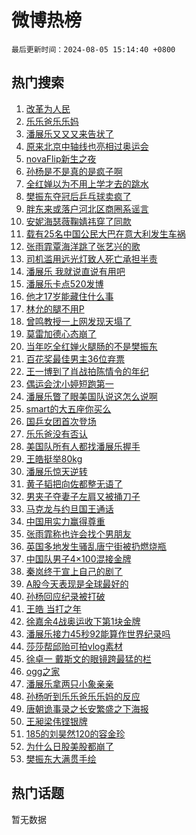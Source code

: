 # 微博热榜

`最后更新时间：2024-08-05 15:14:40 +0800`

## 热门搜索

1. [改革为人民](https://m.weibo.cn/search?containerid=100103type%3D1%26t%3D10%26q%3D%23%E6%94%B9%E9%9D%A9%E4%B8%BA%E4%BA%BA%E6%B0%91%23&stream_entry_id=51&isnewpage=1&extparam=seat%3D1%26cate%3D10103%26q%3D%2523%25E6%2594%25B9%25E9%259D%25A9%25E4%25B8%25BA%25E4%25BA%25BA%25E6%25B0%2591%2523%26filter_type%3Drealtimehot%26dgr%3D0%26stream_entry_id%3D51%26c_type%3D51%26pos%3D0%26display_time%3D1722842079%26pre_seqid%3D1722842079455011215106)
1. [乐乐爸乐乐妈](https://m.weibo.cn/search?containerid=100103type%3D1%26t%3D10%26q%3D%E4%B9%90%E4%B9%90%E7%88%B8%E4%B9%90%E4%B9%90%E5%A6%88&stream_entry_id=31&isnewpage=1&extparam=seat%3D1%26cate%3D5001%26q%3D%25E4%25B9%2590%25E4%25B9%2590%25E7%2588%25B8%25E4%25B9%2590%25E4%25B9%2590%25E5%25A6%2588%26dgr%3D0%26stream_entry_id%3D31%26lcate%3D5001%26realpos%3D1%26pos%3D0%26filter_type%3Drealtimehot%26band_rank%3D1%26flag%3D1%26c_type%3D31%26display_time%3D1722842079%26pre_seqid%3D1722842079455011215106)
1. [潘展乐又又又来告状了](https://m.weibo.cn/search?containerid=100103type%3D1%26t%3D10%26q%3D%23%E6%BD%98%E5%B1%95%E4%B9%90%E5%8F%88%E5%8F%88%E5%8F%88%E6%9D%A5%E5%91%8A%E7%8A%B6%E4%BA%86%23&stream_entry_id=31&isnewpage=1&extparam=seat%3D1%26cate%3D5001%26q%3D%2523%25E6%25BD%2598%25E5%25B1%2595%25E4%25B9%2590%25E5%258F%2588%25E5%258F%2588%25E5%258F%2588%25E6%259D%25A5%25E5%2591%258A%25E7%258A%25B6%25E4%25BA%2586%2523%26dgr%3D0%26stream_entry_id%3D31%26lcate%3D5001%26realpos%3D2%26pos%3D1%26filter_type%3Drealtimehot%26band_rank%3D2%26flag%3D16%26c_type%3D31%26display_time%3D1722842079%26pre_seqid%3D1722842079455011215106)
1. [原来北京中轴线也亮相过奥运会](https://m.weibo.cn/search?containerid=100103type%3D1%26t%3D10%26q%3D%23%E5%8E%9F%E6%9D%A5%E5%8C%97%E4%BA%AC%E4%B8%AD%E8%BD%B4%E7%BA%BF%E4%B9%9F%E4%BA%AE%E7%9B%B8%E8%BF%87%E5%A5%A5%E8%BF%90%E4%BC%9A%23&stream_entry_id=31&isnewpage=1&extparam=seat%3D1%26cate%3D5001%26q%3D%2523%25E5%258E%259F%25E6%259D%25A5%25E5%258C%2597%25E4%25BA%25AC%25E4%25B8%25AD%25E8%25BD%25B4%25E7%25BA%25BF%25E4%25B9%259F%25E4%25BA%25AE%25E7%259B%25B8%25E8%25BF%2587%25E5%25A5%25A5%25E8%25BF%2590%25E4%25BC%259A%2523%26dgr%3D0%26stream_entry_id%3D31%26lcate%3D5001%26realpos%3D3%26pos%3D2%26filter_type%3Drealtimehot%26band_rank%3D3%26flag%3D0%26c_type%3D31%26display_time%3D1722842079%26pre_seqid%3D1722842079455011215106)
1. [novaFlip新生之夜](https://m.weibo.cn/search?containerid=100103type%3D1%26t%3D10%26q%3D%23novaFlip%E6%96%B0%E7%94%9F%E4%B9%8B%E5%A4%9C%23&stream_entry_id=31&isnewpage=1&extparam=seat%3D1%26is_ad_pos%3D1%26cate%3D5001%26q%3D%2523novaFlip%25E6%2596%25B0%25E7%2594%259F%25E4%25B9%258B%25E5%25A4%259C%2523%26pos%3D3%26stream_entry_id%3D31%26adid%3D248742%26c_type%3D31%26topic_ad%3D1%26filter_type%3Drealtimehot%26band_rank%3D4%26lcate%3D5001%26dgr%3D0%26display_time%3D1722842079%26pre_seqid%3D1722842079455011215106)
1. [孙杨是不是真的是疯子啊](https://m.weibo.cn/search?containerid=100103type%3D1%26t%3D10%26q%3D%E5%AD%99%E6%9D%A8%E6%98%AF%E4%B8%8D%E6%98%AF%E7%9C%9F%E7%9A%84%E6%98%AF%E7%96%AF%E5%AD%90%E5%95%8A&stream_entry_id=31&isnewpage=1&extparam=seat%3D1%26cate%3D5001%26q%3D%25E5%25AD%2599%25E6%259D%25A8%25E6%2598%25AF%25E4%25B8%258D%25E6%2598%25AF%25E7%259C%259F%25E7%259A%2584%25E6%2598%25AF%25E7%2596%25AF%25E5%25AD%2590%25E5%2595%258A%26dgr%3D0%26stream_entry_id%3D31%26lcate%3D5001%26realpos%3D4%26pos%3D4%26filter_type%3Drealtimehot%26band_rank%3D4%26flag%3D2%26c_type%3D31%26display_time%3D1722842079%26pre_seqid%3D1722842079455011215106)
1. [全红婵以为不用上学才去的跳水](https://m.weibo.cn/search?containerid=100103type%3D1%26t%3D10%26q%3D%23%E5%85%A8%E7%BA%A2%E5%A9%B5%E4%BB%A5%E4%B8%BA%E4%B8%8D%E7%94%A8%E4%B8%8A%E5%AD%A6%E6%89%8D%E5%8E%BB%E7%9A%84%E8%B7%B3%E6%B0%B4%23&stream_entry_id=31&isnewpage=1&extparam=seat%3D1%26cate%3D5001%26q%3D%2523%25E5%2585%25A8%25E7%25BA%25A2%25E5%25A9%25B5%25E4%25BB%25A5%25E4%25B8%25BA%25E4%25B8%258D%25E7%2594%25A8%25E4%25B8%258A%25E5%25AD%25A6%25E6%2589%258D%25E5%258E%25BB%25E7%259A%2584%25E8%25B7%25B3%25E6%25B0%25B4%2523%26dgr%3D0%26stream_entry_id%3D31%26lcate%3D5001%26realpos%3D5%26pos%3D5%26filter_type%3Drealtimehot%26band_rank%3D5%26flag%3D2%26c_type%3D31%26display_time%3D1722842079%26pre_seqid%3D1722842079455011215106)
1. [樊振东夺冠后乒乓球卖疯了](https://m.weibo.cn/search?containerid=100103type%3D1%26t%3D10%26q%3D%23%E6%A8%8A%E6%8C%AF%E4%B8%9C%E5%A4%BA%E5%86%A0%E5%90%8E%E4%B9%92%E4%B9%93%E7%90%83%E5%8D%96%E7%96%AF%E4%BA%86%23&stream_entry_id=31&isnewpage=1&extparam=seat%3D1%26cate%3D5001%26q%3D%2523%25E6%25A8%258A%25E6%258C%25AF%25E4%25B8%259C%25E5%25A4%25BA%25E5%2586%25A0%25E5%2590%258E%25E4%25B9%2592%25E4%25B9%2593%25E7%2590%2583%25E5%258D%2596%25E7%2596%25AF%25E4%25BA%2586%2523%26dgr%3D0%26stream_entry_id%3D31%26lcate%3D5001%26realpos%3D6%26pos%3D6%26filter_type%3Drealtimehot%26band_rank%3D6%26flag%3D1%26c_type%3D31%26display_time%3D1722842079%26pre_seqid%3D1722842079455011215106)
1. [胖东来或落户河北区商圈系谣言](https://m.weibo.cn/search?containerid=100103type%3D1%26t%3D10%26q%3D%23%E8%83%96%E4%B8%9C%E6%9D%A5%E6%88%96%E8%90%BD%E6%88%B7%E6%B2%B3%E5%8C%97%E5%8C%BA%E5%95%86%E5%9C%88%E7%B3%BB%E8%B0%A3%E8%A8%80%23&stream_entry_id=31&isnewpage=1&extparam=seat%3D1%26is_ad_pos%3D1%26cate%3D5001%26q%3D%2523%25E8%2583%2596%25E4%25B8%259C%25E6%259D%25A5%25E6%2588%2596%25E8%2590%25BD%25E6%2588%25B7%25E6%25B2%25B3%25E5%258C%2597%25E5%258C%25BA%25E5%2595%2586%25E5%259C%2588%25E7%25B3%25BB%25E8%25B0%25A3%25E8%25A8%2580%2523%26pos%3D7%26stream_entry_id%3D31%26adid%3D249228%26c_type%3D31%26filter_type%3Drealtimehot%26band_rank%3D7%26lcate%3D5001%26dgr%3D0%26display_time%3D1722842079%26pre_seqid%3D1722842079455011215106)
1. [安妮海瑟薇鞠婧祎穿了同款](https://m.weibo.cn/search?containerid=100103type%3D1%26t%3D10%26q%3D%23%E5%AE%89%E5%A6%AE%E6%B5%B7%E7%91%9F%E8%96%87%E9%9E%A0%E5%A9%A7%E7%A5%8E%E7%A9%BF%E4%BA%86%E5%90%8C%E6%AC%BE%23&stream_entry_id=31&isnewpage=1&extparam=seat%3D1%26cate%3D5001%26q%3D%2523%25E5%25AE%2589%25E5%25A6%25AE%25E6%25B5%25B7%25E7%2591%259F%25E8%2596%2587%25E9%259E%25A0%25E5%25A9%25A7%25E7%25A5%258E%25E7%25A9%25BF%25E4%25BA%2586%25E5%2590%258C%25E6%25AC%25BE%2523%26dgr%3D0%26stream_entry_id%3D31%26lcate%3D5001%26realpos%3D7%26pos%3D8%26filter_type%3Drealtimehot%26band_rank%3D7%26flag%3D1%26c_type%3D31%26display_time%3D1722842079%26pre_seqid%3D1722842079455011215106)
1. [载有25名中国公民大巴在意大利发生车祸](https://m.weibo.cn/search?containerid=100103type%3D1%26t%3D10%26q%3D%23%E8%BD%BD%E6%9C%8925%E5%90%8D%E4%B8%AD%E5%9B%BD%E5%85%AC%E6%B0%91%E5%A4%A7%E5%B7%B4%E5%9C%A8%E6%84%8F%E5%A4%A7%E5%88%A9%E5%8F%91%E7%94%9F%E8%BD%A6%E7%A5%B8%23&stream_entry_id=31&isnewpage=1&extparam=seat%3D1%26cate%3D5001%26q%3D%2523%25E8%25BD%25BD%25E6%259C%258925%25E5%2590%258D%25E4%25B8%25AD%25E5%259B%25BD%25E5%2585%25AC%25E6%25B0%2591%25E5%25A4%25A7%25E5%25B7%25B4%25E5%259C%25A8%25E6%2584%258F%25E5%25A4%25A7%25E5%2588%25A9%25E5%258F%2591%25E7%2594%259F%25E8%25BD%25A6%25E7%25A5%25B8%2523%26dgr%3D0%26stream_entry_id%3D31%26lcate%3D5001%26realpos%3D8%26pos%3D9%26filter_type%3Drealtimehot%26band_rank%3D8%26flag%3D1%26c_type%3D31%26display_time%3D1722842079%26pre_seqid%3D1722842079455011215106)
1. [张雨霏覃海洋跳了张艺兴的歌](https://m.weibo.cn/search?containerid=100103type%3D1%26t%3D10%26q%3D%23%E5%BC%A0%E9%9B%A8%E9%9C%8F%E8%A6%83%E6%B5%B7%E6%B4%8B%E8%B7%B3%E4%BA%86%E5%BC%A0%E8%89%BA%E5%85%B4%E7%9A%84%E6%AD%8C%23&stream_entry_id=31&isnewpage=1&extparam=seat%3D1%26cate%3D5001%26q%3D%2523%25E5%25BC%25A0%25E9%259B%25A8%25E9%259C%258F%25E8%25A6%2583%25E6%25B5%25B7%25E6%25B4%258B%25E8%25B7%25B3%25E4%25BA%2586%25E5%25BC%25A0%25E8%2589%25BA%25E5%2585%25B4%25E7%259A%2584%25E6%25AD%258C%2523%26dgr%3D0%26stream_entry_id%3D31%26lcate%3D5001%26realpos%3D9%26pos%3D10%26filter_type%3Drealtimehot%26band_rank%3D9%26flag%3D2%26c_type%3D31%26display_time%3D1722842079%26pre_seqid%3D1722842079455011215106)
1. [司机滥用远光灯致人死亡承担半责](https://m.weibo.cn/search?containerid=100103type%3D1%26t%3D10%26q%3D%23%E5%8F%B8%E6%9C%BA%E6%BB%A5%E7%94%A8%E8%BF%9C%E5%85%89%E7%81%AF%E8%87%B4%E4%BA%BA%E6%AD%BB%E4%BA%A1%E6%89%BF%E6%8B%85%E5%8D%8A%E8%B4%A3%23&stream_entry_id=31&isnewpage=1&extparam=seat%3D1%26cate%3D5001%26q%3D%2523%25E5%258F%25B8%25E6%259C%25BA%25E6%25BB%25A5%25E7%2594%25A8%25E8%25BF%259C%25E5%2585%2589%25E7%2581%25AF%25E8%2587%25B4%25E4%25BA%25BA%25E6%25AD%25BB%25E4%25BA%25A1%25E6%2589%25BF%25E6%258B%2585%25E5%258D%258A%25E8%25B4%25A3%2523%26dgr%3D0%26stream_entry_id%3D31%26lcate%3D5001%26realpos%3D10%26pos%3D11%26filter_type%3Drealtimehot%26band_rank%3D10%26flag%3D0%26c_type%3D31%26display_time%3D1722842079%26pre_seqid%3D1722842079455011215106)
1. [潘展乐 我就说直说有用吧](https://m.weibo.cn/search?containerid=100103type%3D1%26t%3D10%26q%3D%E6%BD%98%E5%B1%95%E4%B9%90+%E6%88%91%E5%B0%B1%E8%AF%B4%E7%9B%B4%E8%AF%B4%E6%9C%89%E7%94%A8%E5%90%A7&stream_entry_id=31&isnewpage=1&extparam=seat%3D1%26cate%3D5001%26q%3D%25E6%25BD%2598%25E5%25B1%2595%25E4%25B9%2590%2520%25E6%2588%2591%25E5%25B0%25B1%25E8%25AF%25B4%25E7%259B%25B4%25E8%25AF%25B4%25E6%259C%2589%25E7%2594%25A8%25E5%2590%25A7%26dgr%3D0%26stream_entry_id%3D31%26lcate%3D5001%26realpos%3D11%26pos%3D12%26filter_type%3Drealtimehot%26band_rank%3D11%26flag%3D2%26c_type%3D31%26display_time%3D1722842079%26pre_seqid%3D1722842079455011215106)
1. [潘展乐卡点520发博](https://m.weibo.cn/search?containerid=100103type%3D1%26t%3D10%26q%3D%23%E6%BD%98%E5%B1%95%E4%B9%90%E5%8D%A1%E7%82%B9520%E5%8F%91%E5%8D%9A%23&stream_entry_id=31&isnewpage=1&extparam=seat%3D1%26cate%3D5001%26q%3D%2523%25E6%25BD%2598%25E5%25B1%2595%25E4%25B9%2590%25E5%258D%25A1%25E7%2582%25B9520%25E5%258F%2591%25E5%258D%259A%2523%26dgr%3D0%26stream_entry_id%3D31%26lcate%3D5001%26realpos%3D12%26pos%3D13%26filter_type%3Drealtimehot%26band_rank%3D12%26flag%3D1%26c_type%3D31%26display_time%3D1722842079%26pre_seqid%3D1722842079455011215106)
1. [他才17岁能藏住什么事](https://m.weibo.cn/search?containerid=100103type%3D1%26t%3D10%26q%3D%E4%BB%96%E6%89%8D17%E5%B2%81%E8%83%BD%E8%97%8F%E4%BD%8F%E4%BB%80%E4%B9%88%E4%BA%8B&stream_entry_id=31&isnewpage=1&extparam=seat%3D1%26cate%3D5001%26q%3D%25E4%25BB%2596%25E6%2589%258D17%25E5%25B2%2581%25E8%2583%25BD%25E8%2597%258F%25E4%25BD%258F%25E4%25BB%2580%25E4%25B9%2588%25E4%25BA%258B%26dgr%3D0%26stream_entry_id%3D31%26lcate%3D5001%26realpos%3D13%26pos%3D14%26filter_type%3Drealtimehot%26band_rank%3D13%26flag%3D1%26c_type%3D31%26display_time%3D1722842079%26pre_seqid%3D1722842079455011215106)
1. [林允的腿不用P](https://m.weibo.cn/search?containerid=100103type%3D1%26t%3D10%26q%3D%23%E6%9E%97%E5%85%81%E7%9A%84%E8%85%BF%E4%B8%8D%E7%94%A8P%23&stream_entry_id=31&isnewpage=1&extparam=seat%3D1%26cate%3D5001%26q%3D%2523%25E6%259E%2597%25E5%2585%2581%25E7%259A%2584%25E8%2585%25BF%25E4%25B8%258D%25E7%2594%25A8P%2523%26dgr%3D0%26stream_entry_id%3D31%26lcate%3D5001%26realpos%3D14%26pos%3D15%26filter_type%3Drealtimehot%26band_rank%3D14%26flag%3D1%26c_type%3D31%26display_time%3D1722842079%26pre_seqid%3D1722842079455011215106)
1. [曾鸣教授一上网发现天塌了](https://m.weibo.cn/search?containerid=100103type%3D1%26t%3D10%26q%3D%E6%9B%BE%E9%B8%A3%E6%95%99%E6%8E%88%E4%B8%80%E4%B8%8A%E7%BD%91%E5%8F%91%E7%8E%B0%E5%A4%A9%E5%A1%8C%E4%BA%86&stream_entry_id=31&isnewpage=1&extparam=seat%3D1%26cate%3D5001%26q%3D%25E6%259B%25BE%25E9%25B8%25A3%25E6%2595%2599%25E6%258E%2588%25E4%25B8%2580%25E4%25B8%258A%25E7%25BD%2591%25E5%258F%2591%25E7%258E%25B0%25E5%25A4%25A9%25E5%25A1%258C%25E4%25BA%2586%26dgr%3D0%26stream_entry_id%3D31%26lcate%3D5001%26realpos%3D15%26pos%3D16%26filter_type%3Drealtimehot%26band_rank%3D15%26flag%3D1%26c_type%3D31%26display_time%3D1722842079%26pre_seqid%3D1722842079455011215106)
1. [莫雷加德心态崩了](https://m.weibo.cn/search?containerid=100103type%3D1%26t%3D10%26q%3D%23%E8%8E%AB%E9%9B%B7%E5%8A%A0%E5%BE%B7%E5%BF%83%E6%80%81%E5%B4%A9%E4%BA%86%23&stream_entry_id=31&isnewpage=1&extparam=seat%3D1%26cate%3D5001%26q%3D%2523%25E8%258E%25AB%25E9%259B%25B7%25E5%258A%25A0%25E5%25BE%25B7%25E5%25BF%2583%25E6%2580%2581%25E5%25B4%25A9%25E4%25BA%2586%2523%26dgr%3D0%26stream_entry_id%3D31%26lcate%3D5001%26realpos%3D16%26pos%3D17%26filter_type%3Drealtimehot%26band_rank%3D16%26flag%3D2%26c_type%3D31%26display_time%3D1722842079%26pre_seqid%3D1722842079455011215106)
1. [当年吃全红婵火腿肠的不是樊振东](https://m.weibo.cn/search?containerid=100103type%3D1%26t%3D10%26q%3D%23%E5%BD%93%E5%B9%B4%E5%90%83%E5%85%A8%E7%BA%A2%E5%A9%B5%E7%81%AB%E8%85%BF%E8%82%A0%E7%9A%84%E4%B8%8D%E6%98%AF%E6%A8%8A%E6%8C%AF%E4%B8%9C%23&stream_entry_id=31&isnewpage=1&extparam=seat%3D1%26cate%3D5001%26q%3D%2523%25E5%25BD%2593%25E5%25B9%25B4%25E5%2590%2583%25E5%2585%25A8%25E7%25BA%25A2%25E5%25A9%25B5%25E7%2581%25AB%25E8%2585%25BF%25E8%2582%25A0%25E7%259A%2584%25E4%25B8%258D%25E6%2598%25AF%25E6%25A8%258A%25E6%258C%25AF%25E4%25B8%259C%2523%26dgr%3D0%26stream_entry_id%3D31%26lcate%3D5001%26realpos%3D17%26pos%3D18%26filter_type%3Drealtimehot%26band_rank%3D17%26flag%3D1%26c_type%3D31%26display_time%3D1722842079%26pre_seqid%3D1722842079455011215106)
1. [百花奖最佳男主36位弃票](https://m.weibo.cn/search?containerid=100103type%3D1%26t%3D10%26q%3D%23%E7%99%BE%E8%8A%B1%E5%A5%96%E6%9C%80%E4%BD%B3%E7%94%B7%E4%B8%BB36%E4%BD%8D%E5%BC%83%E7%A5%A8%23&stream_entry_id=31&isnewpage=1&extparam=seat%3D1%26cate%3D5001%26q%3D%2523%25E7%2599%25BE%25E8%258A%25B1%25E5%25A5%2596%25E6%259C%2580%25E4%25BD%25B3%25E7%2594%25B7%25E4%25B8%25BB36%25E4%25BD%258D%25E5%25BC%2583%25E7%25A5%25A8%2523%26dgr%3D0%26stream_entry_id%3D31%26lcate%3D5001%26realpos%3D18%26pos%3D19%26filter_type%3Drealtimehot%26band_rank%3D18%26flag%3D1%26c_type%3D31%26display_time%3D1722842079%26pre_seqid%3D1722842079455011215106)
1. [王一博到了肖战拍陈情令的年纪](https://m.weibo.cn/search?containerid=100103type%3D1%26t%3D10%26q%3D%E7%8E%8B%E4%B8%80%E5%8D%9A%E5%88%B0%E4%BA%86%E8%82%96%E6%88%98%E6%8B%8D%E9%99%88%E6%83%85%E4%BB%A4%E7%9A%84%E5%B9%B4%E7%BA%AA&stream_entry_id=31&isnewpage=1&extparam=seat%3D1%26cate%3D5001%26q%3D%25E7%258E%258B%25E4%25B8%2580%25E5%258D%259A%25E5%2588%25B0%25E4%25BA%2586%25E8%2582%2596%25E6%2588%2598%25E6%258B%258D%25E9%2599%2588%25E6%2583%2585%25E4%25BB%25A4%25E7%259A%2584%25E5%25B9%25B4%25E7%25BA%25AA%26dgr%3D0%26stream_entry_id%3D31%26lcate%3D5001%26realpos%3D19%26pos%3D20%26filter_type%3Drealtimehot%26band_rank%3D19%26flag%3D0%26c_type%3D31%26display_time%3D1722842079%26pre_seqid%3D1722842079455011215106)
1. [偶运会沈小婷短跑第一](https://m.weibo.cn/search?containerid=100103type%3D1%26t%3D10%26q%3D%E5%81%B6%E8%BF%90%E4%BC%9A%E6%B2%88%E5%B0%8F%E5%A9%B7%E7%9F%AD%E8%B7%91%E7%AC%AC%E4%B8%80&stream_entry_id=31&isnewpage=1&extparam=seat%3D1%26cate%3D5001%26q%3D%25E5%2581%25B6%25E8%25BF%2590%25E4%25BC%259A%25E6%25B2%2588%25E5%25B0%258F%25E5%25A9%25B7%25E7%259F%25AD%25E8%25B7%2591%25E7%25AC%25AC%25E4%25B8%2580%26dgr%3D0%26stream_entry_id%3D31%26lcate%3D5001%26realpos%3D20%26pos%3D21%26filter_type%3Drealtimehot%26band_rank%3D20%26flag%3D0%26c_type%3D31%26display_time%3D1722842079%26pre_seqid%3D1722842079455011215106)
1. [潘展乐瞥了眼美国队说这怎么说啊](https://m.weibo.cn/search?containerid=100103type%3D1%26t%3D10%26q%3D%23%E6%BD%98%E5%B1%95%E4%B9%90%E7%9E%A5%E4%BA%86%E7%9C%BC%E7%BE%8E%E5%9B%BD%E9%98%9F%E8%AF%B4%E8%BF%99%E6%80%8E%E4%B9%88%E8%AF%B4%E5%95%8A%23&stream_entry_id=31&isnewpage=1&extparam=seat%3D1%26cate%3D5001%26q%3D%2523%25E6%25BD%2598%25E5%25B1%2595%25E4%25B9%2590%25E7%259E%25A5%25E4%25BA%2586%25E7%259C%25BC%25E7%25BE%258E%25E5%259B%25BD%25E9%2598%259F%25E8%25AF%25B4%25E8%25BF%2599%25E6%2580%258E%25E4%25B9%2588%25E8%25AF%25B4%25E5%2595%258A%2523%26dgr%3D0%26stream_entry_id%3D31%26lcate%3D5001%26realpos%3D21%26pos%3D22%26filter_type%3Drealtimehot%26band_rank%3D21%26flag%3D0%26c_type%3D31%26display_time%3D1722842079%26pre_seqid%3D1722842079455011215106)
1. [smart的大五座你买么](https://m.weibo.cn/search?containerid=100103type%3D1%26t%3D10%26q%3D%23smart%E7%9A%84%E5%A4%A7%E4%BA%94%E5%BA%A7%E4%BD%A0%E4%B9%B0%E4%B9%88%23&stream_entry_id=31&isnewpage=1&extparam=seat%3D1%26cate%3D5001%26q%3D%2523smart%25E7%259A%2584%25E5%25A4%25A7%25E4%25BA%2594%25E5%25BA%25A7%25E4%25BD%25A0%25E4%25B9%25B0%25E4%25B9%2588%2523%26pos%3D23%26stream_entry_id%3D31%26adid%3D249249%26c_type%3D31%26realpos%3D22%26dgr%3D0%26filter_type%3Drealtimehot%26band_rank%3D22%26flag%3D0%26lcate%3D5001%26display_time%3D1722842079%26pre_seqid%3D1722842079455011215106)
1. [国乒女团首次登场](https://m.weibo.cn/search?containerid=100103type%3D1%26t%3D10%26q%3D%23%E5%9B%BD%E4%B9%92%E5%A5%B3%E5%9B%A2%E9%A6%96%E6%AC%A1%E7%99%BB%E5%9C%BA%23&stream_entry_id=31&isnewpage=1&extparam=seat%3D1%26cate%3D5001%26q%3D%2523%25E5%259B%25BD%25E4%25B9%2592%25E5%25A5%25B3%25E5%259B%25A2%25E9%25A6%2596%25E6%25AC%25A1%25E7%2599%25BB%25E5%259C%25BA%2523%26dgr%3D0%26stream_entry_id%3D31%26lcate%3D5001%26realpos%3D23%26pos%3D24%26filter_type%3Drealtimehot%26band_rank%3D23%26flag%3D32768%26c_type%3D31%26display_time%3D1722842079%26pre_seqid%3D1722842079455011215106)
1. [乐乐爸没有否认](https://m.weibo.cn/search?containerid=100103type%3D1%26t%3D10%26q%3D%E4%B9%90%E4%B9%90%E7%88%B8%E6%B2%A1%E6%9C%89%E5%90%A6%E8%AE%A4&stream_entry_id=31&isnewpage=1&extparam=seat%3D1%26cate%3D5001%26q%3D%25E4%25B9%2590%25E4%25B9%2590%25E7%2588%25B8%25E6%25B2%25A1%25E6%259C%2589%25E5%2590%25A6%25E8%25AE%25A4%26dgr%3D0%26stream_entry_id%3D31%26lcate%3D5001%26realpos%3D24%26pos%3D25%26filter_type%3Drealtimehot%26band_rank%3D24%26flag%3D1%26c_type%3D31%26display_time%3D1722842079%26pre_seqid%3D1722842079455011215106)
1. [美国队所有人都找潘展乐握手](https://m.weibo.cn/search?containerid=100103type%3D1%26t%3D10%26q%3D%E7%BE%8E%E5%9B%BD%E9%98%9F%E6%89%80%E6%9C%89%E4%BA%BA%E9%83%BD%E6%89%BE%E6%BD%98%E5%B1%95%E4%B9%90%E6%8F%A1%E6%89%8B&stream_entry_id=31&isnewpage=1&extparam=seat%3D1%26cate%3D5001%26q%3D%25E7%25BE%258E%25E5%259B%25BD%25E9%2598%259F%25E6%2589%2580%25E6%259C%2589%25E4%25BA%25BA%25E9%2583%25BD%25E6%2589%25BE%25E6%25BD%2598%25E5%25B1%2595%25E4%25B9%2590%25E6%258F%25A1%25E6%2589%258B%26dgr%3D0%26stream_entry_id%3D31%26lcate%3D5001%26realpos%3D25%26pos%3D26%26filter_type%3Drealtimehot%26band_rank%3D25%26flag%3D0%26c_type%3D31%26display_time%3D1722842079%26pre_seqid%3D1722842079455011215106)
1. [王皓挺举80kg](https://m.weibo.cn/search?containerid=100103type%3D1%26t%3D10%26q%3D%23%E7%8E%8B%E7%9A%93%E6%8C%BA%E4%B8%BE80kg%23&stream_entry_id=31&isnewpage=1&extparam=seat%3D1%26cate%3D5001%26q%3D%2523%25E7%258E%258B%25E7%259A%2593%25E6%258C%25BA%25E4%25B8%25BE80kg%2523%26dgr%3D0%26stream_entry_id%3D31%26lcate%3D5001%26realpos%3D26%26pos%3D27%26filter_type%3Drealtimehot%26band_rank%3D26%26flag%3D0%26c_type%3D31%26display_time%3D1722842079%26pre_seqid%3D1722842079455011215106)
1. [潘展乐惊天逆转](https://m.weibo.cn/search?containerid=100103type%3D1%26t%3D10%26q%3D%23%E6%BD%98%E5%B1%95%E4%B9%90%E6%83%8A%E5%A4%A9%E9%80%86%E8%BD%AC%23&stream_entry_id=31&isnewpage=1&extparam=seat%3D1%26cate%3D5001%26q%3D%2523%25E6%25BD%2598%25E5%25B1%2595%25E4%25B9%2590%25E6%2583%258A%25E5%25A4%25A9%25E9%2580%2586%25E8%25BD%25AC%2523%26dgr%3D0%26stream_entry_id%3D31%26lcate%3D5001%26realpos%3D27%26pos%3D28%26filter_type%3Drealtimehot%26band_rank%3D27%26flag%3D0%26c_type%3D31%26display_time%3D1722842079%26pre_seqid%3D1722842079455011215106)
1. [黄子韬把向佐都整无语了](https://m.weibo.cn/search?containerid=100103type%3D1%26t%3D10%26q%3D%E9%BB%84%E5%AD%90%E9%9F%AC%E6%8A%8A%E5%90%91%E4%BD%90%E9%83%BD%E6%95%B4%E6%97%A0%E8%AF%AD%E4%BA%86&stream_entry_id=31&isnewpage=1&extparam=seat%3D1%26cate%3D5001%26q%3D%25E9%25BB%2584%25E5%25AD%2590%25E9%259F%25AC%25E6%258A%258A%25E5%2590%2591%25E4%25BD%2590%25E9%2583%25BD%25E6%2595%25B4%25E6%2597%25A0%25E8%25AF%25AD%25E4%25BA%2586%26dgr%3D0%26stream_entry_id%3D31%26lcate%3D5001%26realpos%3D28%26pos%3D29%26filter_type%3Drealtimehot%26band_rank%3D28%26flag%3D1%26c_type%3D31%26display_time%3D1722842079%26pre_seqid%3D1722842079455011215106)
1. [男夹子夺妻子左肩又被捅刀子](https://m.weibo.cn/search?containerid=100103type%3D1%26t%3D10%26q%3D%E7%94%B7%E5%A4%B9%E5%AD%90%E5%A4%BA%E5%A6%BB%E5%AD%90%E5%B7%A6%E8%82%A9%E5%8F%88%E8%A2%AB%E6%8D%85%E5%88%80%E5%AD%90&stream_entry_id=31&isnewpage=1&extparam=seat%3D1%26cate%3D5001%26q%3D%25E7%2594%25B7%25E5%25A4%25B9%25E5%25AD%2590%25E5%25A4%25BA%25E5%25A6%25BB%25E5%25AD%2590%25E5%25B7%25A6%25E8%2582%25A9%25E5%258F%2588%25E8%25A2%25AB%25E6%258D%2585%25E5%2588%2580%25E5%25AD%2590%26dgr%3D0%26stream_entry_id%3D31%26lcate%3D5001%26realpos%3D29%26pos%3D30%26filter_type%3Drealtimehot%26band_rank%3D29%26flag%3D0%26c_type%3D31%26display_time%3D1722842079%26pre_seqid%3D1722842079455011215106)
1. [马克龙与约旦国王通话](https://m.weibo.cn/search?containerid=100103type%3D1%26t%3D10%26q%3D%23%E9%A9%AC%E5%85%8B%E9%BE%99%E4%B8%8E%E7%BA%A6%E6%97%A6%E5%9B%BD%E7%8E%8B%E9%80%9A%E8%AF%9D%23&stream_entry_id=31&isnewpage=1&extparam=seat%3D1%26cate%3D5001%26q%3D%2523%25E9%25A9%25AC%25E5%2585%258B%25E9%25BE%2599%25E4%25B8%258E%25E7%25BA%25A6%25E6%2597%25A6%25E5%259B%25BD%25E7%258E%258B%25E9%2580%259A%25E8%25AF%259D%2523%26dgr%3D0%26stream_entry_id%3D31%26lcate%3D5001%26realpos%3D30%26pos%3D31%26filter_type%3Drealtimehot%26band_rank%3D30%26flag%3D1%26c_type%3D31%26display_time%3D1722842079%26pre_seqid%3D1722842079455011215106)
1. [中国用实力赢得尊重](https://m.weibo.cn/search?containerid=100103type%3D1%26t%3D10%26q%3D%23%E4%B8%AD%E5%9B%BD%E7%94%A8%E5%AE%9E%E5%8A%9B%E8%B5%A2%E5%BE%97%E5%B0%8A%E9%87%8D%23&stream_entry_id=31&isnewpage=1&extparam=seat%3D1%26cate%3D5001%26q%3D%2523%25E4%25B8%25AD%25E5%259B%25BD%25E7%2594%25A8%25E5%25AE%259E%25E5%258A%259B%25E8%25B5%25A2%25E5%25BE%2597%25E5%25B0%258A%25E9%2587%258D%2523%26pos%3D32%26stream_entry_id%3D31%26adid%3D249288%26c_type%3D31%26realpos%3D31%26dgr%3D0%26filter_type%3Drealtimehot%26band_rank%3D31%26flag%3D0%26lcate%3D5001%26display_time%3D1722842079%26pre_seqid%3D1722842079455011215106)
1. [张雨霏称也许会找个男朋友](https://m.weibo.cn/search?containerid=100103type%3D1%26t%3D10%26q%3D%23%E5%BC%A0%E9%9B%A8%E9%9C%8F%E7%A7%B0%E4%B9%9F%E8%AE%B8%E4%BC%9A%E6%89%BE%E4%B8%AA%E7%94%B7%E6%9C%8B%E5%8F%8B%23&stream_entry_id=31&isnewpage=1&extparam=seat%3D1%26cate%3D5001%26q%3D%2523%25E5%25BC%25A0%25E9%259B%25A8%25E9%259C%258F%25E7%25A7%25B0%25E4%25B9%259F%25E8%25AE%25B8%25E4%25BC%259A%25E6%2589%25BE%25E4%25B8%25AA%25E7%2594%25B7%25E6%259C%258B%25E5%258F%258B%2523%26dgr%3D0%26stream_entry_id%3D31%26lcate%3D5001%26realpos%3D32%26pos%3D33%26filter_type%3Drealtimehot%26band_rank%3D32%26flag%3D1%26c_type%3D31%26display_time%3D1722842079%26pre_seqid%3D1722842079455011215106)
1. [英国多地发生骚乱唐宁街被扔燃烧瓶](https://m.weibo.cn/search?containerid=100103type%3D1%26t%3D10%26q%3D%23%E8%8B%B1%E5%9B%BD%E5%A4%9A%E5%9C%B0%E5%8F%91%E7%94%9F%E9%AA%9A%E4%B9%B1%E5%94%90%E5%AE%81%E8%A1%97%E8%A2%AB%E6%89%94%E7%87%83%E7%83%A7%E7%93%B6%23&stream_entry_id=31&isnewpage=1&extparam=seat%3D1%26cate%3D5001%26q%3D%2523%25E8%258B%25B1%25E5%259B%25BD%25E5%25A4%259A%25E5%259C%25B0%25E5%258F%2591%25E7%2594%259F%25E9%25AA%259A%25E4%25B9%25B1%25E5%2594%2590%25E5%25AE%2581%25E8%25A1%2597%25E8%25A2%25AB%25E6%2589%2594%25E7%2587%2583%25E7%2583%25A7%25E7%2593%25B6%2523%26dgr%3D0%26stream_entry_id%3D31%26lcate%3D5001%26realpos%3D33%26pos%3D34%26filter_type%3Drealtimehot%26band_rank%3D33%26flag%3D0%26c_type%3D31%26display_time%3D1722842079%26pre_seqid%3D1722842079455011215106)
1. [中国队男子4×100混接金牌](https://m.weibo.cn/search?containerid=100103type%3D1%26t%3D10%26q%3D%23%E4%B8%AD%E5%9B%BD%E9%98%9F%E7%94%B7%E5%AD%904%C3%97100%E6%B7%B7%E6%8E%A5%E9%87%91%E7%89%8C%23&stream_entry_id=31&isnewpage=1&extparam=seat%3D1%26cate%3D5001%26q%3D%2523%25E4%25B8%25AD%25E5%259B%25BD%25E9%2598%259F%25E7%2594%25B7%25E5%25AD%25904%25C3%2597100%25E6%25B7%25B7%25E6%258E%25A5%25E9%2587%2591%25E7%2589%258C%2523%26dgr%3D0%26stream_entry_id%3D31%26lcate%3D5001%26realpos%3D34%26pos%3D35%26filter_type%3Drealtimehot%26band_rank%3D34%26flag%3D0%26c_type%3D31%26display_time%3D1722842079%26pre_seqid%3D1722842079455011215106)
1. [秦岚终于宣上自己的剧了](https://m.weibo.cn/search?containerid=100103type%3D1%26t%3D10%26q%3D%E7%A7%A6%E5%B2%9A%E7%BB%88%E4%BA%8E%E5%AE%A3%E4%B8%8A%E8%87%AA%E5%B7%B1%E7%9A%84%E5%89%A7%E4%BA%86&stream_entry_id=31&isnewpage=1&extparam=seat%3D1%26cate%3D5001%26q%3D%25E7%25A7%25A6%25E5%25B2%259A%25E7%25BB%2588%25E4%25BA%258E%25E5%25AE%25A3%25E4%25B8%258A%25E8%2587%25AA%25E5%25B7%25B1%25E7%259A%2584%25E5%2589%25A7%25E4%25BA%2586%26dgr%3D0%26stream_entry_id%3D31%26lcate%3D5001%26realpos%3D35%26pos%3D36%26filter_type%3Drealtimehot%26band_rank%3D35%26flag%3D1%26c_type%3D31%26display_time%3D1722842079%26pre_seqid%3D1722842079455011215106)
1. [A股今天表现是全球最好的](https://m.weibo.cn/search?containerid=100103type%3D1%26t%3D10%26q%3D%23A%E8%82%A1%E4%BB%8A%E5%A4%A9%E8%A1%A8%E7%8E%B0%E6%98%AF%E5%85%A8%E7%90%83%E6%9C%80%E5%A5%BD%E7%9A%84%23&stream_entry_id=31&isnewpage=1&extparam=seat%3D1%26cate%3D5001%26q%3D%2523A%25E8%2582%25A1%25E4%25BB%258A%25E5%25A4%25A9%25E8%25A1%25A8%25E7%258E%25B0%25E6%2598%25AF%25E5%2585%25A8%25E7%2590%2583%25E6%259C%2580%25E5%25A5%25BD%25E7%259A%2584%2523%26dgr%3D0%26stream_entry_id%3D31%26lcate%3D5001%26realpos%3D36%26pos%3D37%26filter_type%3Drealtimehot%26band_rank%3D36%26flag%3D1%26c_type%3D31%26display_time%3D1722842079%26pre_seqid%3D1722842079455011215106)
1. [孙杨回应纪录被打破](https://m.weibo.cn/search?containerid=100103type%3D1%26t%3D10%26q%3D%23%E5%AD%99%E6%9D%A8%E5%9B%9E%E5%BA%94%E7%BA%AA%E5%BD%95%E8%A2%AB%E6%89%93%E7%A0%B4%23&stream_entry_id=31&isnewpage=1&extparam=seat%3D1%26cate%3D5001%26q%3D%2523%25E5%25AD%2599%25E6%259D%25A8%25E5%259B%259E%25E5%25BA%2594%25E7%25BA%25AA%25E5%25BD%2595%25E8%25A2%25AB%25E6%2589%2593%25E7%25A0%25B4%2523%26dgr%3D0%26stream_entry_id%3D31%26lcate%3D5001%26realpos%3D37%26pos%3D38%26filter_type%3Drealtimehot%26band_rank%3D37%26flag%3D1%26c_type%3D31%26display_time%3D1722842079%26pre_seqid%3D1722842079455011215106)
1. [王皓 当打之年](https://m.weibo.cn/search?containerid=100103type%3D1%26t%3D10%26q%3D%E7%8E%8B%E7%9A%93+%E5%BD%93%E6%89%93%E4%B9%8B%E5%B9%B4&stream_entry_id=31&isnewpage=1&extparam=seat%3D1%26cate%3D5001%26q%3D%25E7%258E%258B%25E7%259A%2593%2520%25E5%25BD%2593%25E6%2589%2593%25E4%25B9%258B%25E5%25B9%25B4%26dgr%3D0%26stream_entry_id%3D31%26lcate%3D5001%26realpos%3D38%26pos%3D39%26filter_type%3Drealtimehot%26band_rank%3D38%26flag%3D1%26c_type%3D31%26display_time%3D1722842079%26pre_seqid%3D1722842079455011215106)
1. [徐嘉余4战奥运收下第1块金牌](https://m.weibo.cn/search?containerid=100103type%3D1%26t%3D10%26q%3D%23%E5%BE%90%E5%98%89%E4%BD%994%E6%88%98%E5%A5%A5%E8%BF%90%E6%94%B6%E4%B8%8B%E7%AC%AC1%E5%9D%97%E9%87%91%E7%89%8C%23&stream_entry_id=31&isnewpage=1&extparam=seat%3D1%26cate%3D5001%26q%3D%2523%25E5%25BE%2590%25E5%2598%2589%25E4%25BD%25994%25E6%2588%2598%25E5%25A5%25A5%25E8%25BF%2590%25E6%2594%25B6%25E4%25B8%258B%25E7%25AC%25AC1%25E5%259D%2597%25E9%2587%2591%25E7%2589%258C%2523%26dgr%3D0%26stream_entry_id%3D31%26lcate%3D5001%26realpos%3D39%26pos%3D40%26filter_type%3Drealtimehot%26band_rank%3D39%26flag%3D0%26c_type%3D31%26display_time%3D1722842079%26pre_seqid%3D1722842079455011215106)
1. [潘展乐接力45秒92能算作世界纪录吗](https://m.weibo.cn/search?containerid=100103type%3D1%26t%3D10%26q%3D%23%E6%BD%98%E5%B1%95%E4%B9%90%E6%8E%A5%E5%8A%9B45%E7%A7%9292%E8%83%BD%E7%AE%97%E4%BD%9C%E4%B8%96%E7%95%8C%E7%BA%AA%E5%BD%95%E5%90%97%23&stream_entry_id=31&isnewpage=1&extparam=seat%3D1%26cate%3D5001%26q%3D%2523%25E6%25BD%2598%25E5%25B1%2595%25E4%25B9%2590%25E6%258E%25A5%25E5%258A%259B45%25E7%25A7%259292%25E8%2583%25BD%25E7%25AE%2597%25E4%25BD%259C%25E4%25B8%2596%25E7%2595%258C%25E7%25BA%25AA%25E5%25BD%2595%25E5%2590%2597%2523%26dgr%3D0%26stream_entry_id%3D31%26lcate%3D5001%26realpos%3D40%26pos%3D41%26filter_type%3Drealtimehot%26band_rank%3D40%26flag%3D1%26c_type%3D31%26display_time%3D1722842079%26pre_seqid%3D1722842079455011215106)
1. [莎莎帮邱贻可拍vlog素材](https://m.weibo.cn/search?containerid=100103type%3D1%26t%3D10%26q%3D%E8%8E%8E%E8%8E%8E%E5%B8%AE%E9%82%B1%E8%B4%BB%E5%8F%AF%E6%8B%8Dvlog%E7%B4%A0%E6%9D%90&stream_entry_id=31&isnewpage=1&extparam=seat%3D1%26cate%3D5001%26q%3D%25E8%258E%258E%25E8%258E%258E%25E5%25B8%25AE%25E9%2582%25B1%25E8%25B4%25BB%25E5%258F%25AF%25E6%258B%258Dvlog%25E7%25B4%25A0%25E6%259D%2590%26dgr%3D0%26stream_entry_id%3D31%26lcate%3D5001%26realpos%3D41%26pos%3D42%26filter_type%3Drealtimehot%26band_rank%3D41%26flag%3D0%26c_type%3D31%26display_time%3D1722842079%26pre_seqid%3D1722842079455011215106)
1. [徐卓一 戴斯文的眼镜跨最猛的栏](https://m.weibo.cn/search?containerid=100103type%3D1%26t%3D10%26q%3D%E5%BE%90%E5%8D%93%E4%B8%80+%E6%88%B4%E6%96%AF%E6%96%87%E7%9A%84%E7%9C%BC%E9%95%9C%E8%B7%A8%E6%9C%80%E7%8C%9B%E7%9A%84%E6%A0%8F&stream_entry_id=31&isnewpage=1&extparam=seat%3D1%26cate%3D5001%26q%3D%25E5%25BE%2590%25E5%258D%2593%25E4%25B8%2580%2520%25E6%2588%25B4%25E6%2596%25AF%25E6%2596%2587%25E7%259A%2584%25E7%259C%25BC%25E9%2595%259C%25E8%25B7%25A8%25E6%259C%2580%25E7%258C%259B%25E7%259A%2584%25E6%25A0%258F%26dgr%3D0%26stream_entry_id%3D31%26lcate%3D5001%26realpos%3D42%26pos%3D43%26filter_type%3Drealtimehot%26band_rank%3D42%26flag%3D0%26c_type%3D31%26display_time%3D1722842079%26pre_seqid%3D1722842079455011215106)
1. [ogg之家](https://m.weibo.cn/search?containerid=100103type%3D1%26t%3D10%26q%3Dogg%E4%B9%8B%E5%AE%B6&stream_entry_id=31&isnewpage=1&extparam=seat%3D1%26cate%3D5001%26q%3Dogg%25E4%25B9%258B%25E5%25AE%25B6%26dgr%3D0%26stream_entry_id%3D31%26lcate%3D5001%26realpos%3D43%26pos%3D44%26filter_type%3Drealtimehot%26band_rank%3D43%26flag%3D1%26c_type%3D31%26display_time%3D1722842079%26pre_seqid%3D1722842079455011215106)
1. [潘展乐拿两只小象亲亲](https://m.weibo.cn/search?containerid=100103type%3D1%26t%3D10%26q%3D%23%E6%BD%98%E5%B1%95%E4%B9%90%E6%8B%BF%E4%B8%A4%E5%8F%AA%E5%B0%8F%E8%B1%A1%E4%BA%B2%E4%BA%B2%23&stream_entry_id=31&isnewpage=1&extparam=seat%3D1%26cate%3D5001%26q%3D%2523%25E6%25BD%2598%25E5%25B1%2595%25E4%25B9%2590%25E6%258B%25BF%25E4%25B8%25A4%25E5%258F%25AA%25E5%25B0%258F%25E8%25B1%25A1%25E4%25BA%25B2%25E4%25BA%25B2%2523%26dgr%3D0%26stream_entry_id%3D31%26lcate%3D5001%26realpos%3D44%26pos%3D45%26filter_type%3Drealtimehot%26band_rank%3D44%26flag%3D0%26c_type%3D31%26display_time%3D1722842079%26pre_seqid%3D1722842079455011215106)
1. [孙杨听到乐乐爸乐乐妈的反应](https://m.weibo.cn/search?containerid=100103type%3D1%26t%3D10%26q%3D%23%E5%AD%99%E6%9D%A8%E5%90%AC%E5%88%B0%E4%B9%90%E4%B9%90%E7%88%B8%E4%B9%90%E4%B9%90%E5%A6%88%E7%9A%84%E5%8F%8D%E5%BA%94%23&stream_entry_id=31&isnewpage=1&extparam=seat%3D1%26cate%3D5001%26q%3D%2523%25E5%25AD%2599%25E6%259D%25A8%25E5%2590%25AC%25E5%2588%25B0%25E4%25B9%2590%25E4%25B9%2590%25E7%2588%25B8%25E4%25B9%2590%25E4%25B9%2590%25E5%25A6%2588%25E7%259A%2584%25E5%258F%258D%25E5%25BA%2594%2523%26dgr%3D0%26stream_entry_id%3D31%26lcate%3D5001%26realpos%3D45%26pos%3D46%26filter_type%3Drealtimehot%26band_rank%3D45%26flag%3D1%26c_type%3D31%26display_time%3D1722842079%26pre_seqid%3D1722842079455011215106)
1. [唐朝诡事录之长安繁盛之下海报](https://m.weibo.cn/search?containerid=100103type%3D1%26t%3D10%26q%3D%23%E5%94%90%E6%9C%9D%E8%AF%A1%E4%BA%8B%E5%BD%95%E4%B9%8B%E9%95%BF%E5%AE%89%E7%B9%81%E7%9B%9B%E4%B9%8B%E4%B8%8B%E6%B5%B7%E6%8A%A5%23&stream_entry_id=31&isnewpage=1&extparam=seat%3D1%26cate%3D5001%26q%3D%2523%25E5%2594%2590%25E6%259C%259D%25E8%25AF%25A1%25E4%25BA%258B%25E5%25BD%2595%25E4%25B9%258B%25E9%2595%25BF%25E5%25AE%2589%25E7%25B9%2581%25E7%259B%259B%25E4%25B9%258B%25E4%25B8%258B%25E6%25B5%25B7%25E6%258A%25A5%2523%26dgr%3D0%26stream_entry_id%3D31%26lcate%3D5001%26realpos%3D46%26pos%3D47%26filter_type%3Drealtimehot%26band_rank%3D46%26flag%3D0%26c_type%3D31%26display_time%3D1722842079%26pre_seqid%3D1722842079455011215106)
1. [王昶梁伟铿银牌](https://m.weibo.cn/search?containerid=100103type%3D1%26t%3D10%26q%3D%E7%8E%8B%E6%98%B6%E6%A2%81%E4%BC%9F%E9%93%BF%E9%93%B6%E7%89%8C&stream_entry_id=31&isnewpage=1&extparam=seat%3D1%26cate%3D5001%26q%3D%25E7%258E%258B%25E6%2598%25B6%25E6%25A2%2581%25E4%25BC%259F%25E9%2593%25BF%25E9%2593%25B6%25E7%2589%258C%26dgr%3D0%26stream_entry_id%3D31%26lcate%3D5001%26realpos%3D47%26pos%3D48%26filter_type%3Drealtimehot%26band_rank%3D47%26flag%3D0%26c_type%3D31%26display_time%3D1722842079%26pre_seqid%3D1722842079455011215106)
1. [185的刘昊然120的容金珍](https://m.weibo.cn/search?containerid=100103type%3D1%26t%3D10%26q%3D185%E7%9A%84%E5%88%98%E6%98%8A%E7%84%B6120%E7%9A%84%E5%AE%B9%E9%87%91%E7%8F%8D&stream_entry_id=31&isnewpage=1&extparam=seat%3D1%26cate%3D5001%26q%3D185%25E7%259A%2584%25E5%2588%2598%25E6%2598%258A%25E7%2584%25B6120%25E7%259A%2584%25E5%25AE%25B9%25E9%2587%2591%25E7%258F%258D%26dgr%3D0%26stream_entry_id%3D31%26lcate%3D5001%26realpos%3D48%26pos%3D49%26filter_type%3Drealtimehot%26band_rank%3D48%26flag%3D1%26c_type%3D31%26display_time%3D1722842079%26pre_seqid%3D1722842079455011215106)
1. [为什么日股美股都崩了](https://m.weibo.cn/search?containerid=100103type%3D1%26t%3D10%26q%3D%23%E4%B8%BA%E4%BB%80%E4%B9%88%E6%97%A5%E8%82%A1%E7%BE%8E%E8%82%A1%E9%83%BD%E5%B4%A9%E4%BA%86%23&stream_entry_id=31&isnewpage=1&extparam=seat%3D1%26cate%3D5001%26q%3D%2523%25E4%25B8%25BA%25E4%25BB%2580%25E4%25B9%2588%25E6%2597%25A5%25E8%2582%25A1%25E7%25BE%258E%25E8%2582%25A1%25E9%2583%25BD%25E5%25B4%25A9%25E4%25BA%2586%2523%26dgr%3D0%26stream_entry_id%3D31%26lcate%3D5001%26realpos%3D49%26pos%3D50%26filter_type%3Drealtimehot%26band_rank%3D49%26flag%3D1%26c_type%3D31%26display_time%3D1722842079%26pre_seqid%3D1722842079455011215106)
1. [樊振东大满贯手绘](https://m.weibo.cn/search?containerid=100103type%3D1%26t%3D10%26q%3D%E6%A8%8A%E6%8C%AF%E4%B8%9C%E5%A4%A7%E6%BB%A1%E8%B4%AF%E6%89%8B%E7%BB%98&stream_entry_id=31&isnewpage=1&extparam=seat%3D1%26cate%3D5001%26q%3D%25E6%25A8%258A%25E6%258C%25AF%25E4%25B8%259C%25E5%25A4%25A7%25E6%25BB%25A1%25E8%25B4%25AF%25E6%2589%258B%25E7%25BB%2598%26pos%3D51%26stream_entry_id%3D31%26adid%3D249287%26c_type%3D31%26realpos%3D50%26dgr%3D0%26filter_type%3Drealtimehot%26band_rank%3D50%26flag%3D0%26lcate%3D5001%26display_time%3D1722842079%26pre_seqid%3D1722842079455011215106)

## 热门话题

暂无数据
